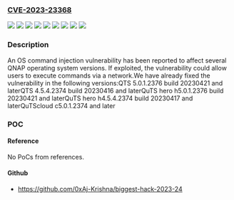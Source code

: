 ### [CVE-2023-23368](https://cve.mitre.org/cgi-bin/cvename.cgi?name=CVE-2023-23368)
![](https://img.shields.io/static/v1?label=Product&message=QTS&color=blue)
![](https://img.shields.io/static/v1?label=Product&message=QuTS%20hero&color=blue)
![](https://img.shields.io/static/v1?label=Product&message=QuTScloud&color=blue)
![](https://img.shields.io/static/v1?label=Version&message=4.5.x%20&color=brightgreen)
![](https://img.shields.io/static/v1?label=Version&message=5.0.x%20&color=brightgreen)
![](https://img.shields.io/static/v1?label=Version&message=c5.x.x%20&color=brightgreen)
![](https://img.shields.io/static/v1?label=Version&message=h4.5.x%20&color=brightgreen)
![](https://img.shields.io/static/v1?label=Version&message=h5.0.x%20&color=brightgreen)
![](https://img.shields.io/static/v1?label=Vulnerability&message=CWE-78&color=brightgreen)

### Description

An OS command injection vulnerability has been reported to affect several QNAP operating system versions. If exploited, the vulnerability could allow users to execute commands via a network.We have already fixed the vulnerability in the following versions:QTS 5.0.1.2376 build 20230421 and laterQTS 4.5.4.2374 build 20230416 and laterQuTS hero h5.0.1.2376 build 20230421 and laterQuTS hero h4.5.4.2374 build 20230417 and laterQuTScloud c5.0.1.2374 and later

### POC

#### Reference
No PoCs from references.

#### Github
- https://github.com/0xAj-Krishna/biggest-hack-2023-24

